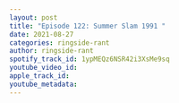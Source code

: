 ```yaml
---
layout: post
title: "Episode 122: Summer Slam 1991 "
date: 2021-08-27
categories: ringside-rant
author: ringside-rant
spotify_track_id: 1ypMEQz6NSR42i3XsMe9sq
youtube_video_id: 
apple_track_id: 
youtube_metadata: 
---
```

